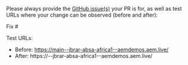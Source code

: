 Please always provide the [GitHub issue(s)](../issues) your PR is for, as well as test URLs where your change can be observed (before and after):

Fix #<gh-issue-id>

Test URLs:
- Before: https://main--jbrar-absa-africa1--aemdemos.aem.live/
- After: https://<branch>--jbrar-absa-africa1--aemdemos.aem.live/
